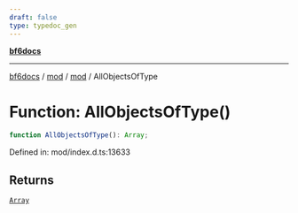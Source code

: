 ```yaml
---
draft: false
type: typedoc_gen
---
```


[**bf6docs**](../../../_index.md)

***

[bf6docs](../../../_index.md) / [mod](../../_index.md) / [mod](../_index.md) / AllObjectsOfType

# Function: AllObjectsOfType()

```ts
function AllObjectsOfType(): Array;
```

Defined in: mod/index.d.ts:13633

## Returns

[`Array`](../Array/_index.md)
